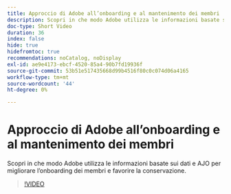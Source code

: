 ```yaml
---
title: Approccio di Adobe all’onboarding e al mantenimento dei membri
description: Scopri in che modo Adobe utilizza le informazioni basate sui dati e AJO per migliorare l’onboarding dei membri e favorire la conservazione.
doc-type: Short Video
duration: 36
index: false
hide: true
hidefromtoc: true
recommendations: noCatalog, noDisplay
exl-id: ae9e4173-ebcf-4520-85a4-90b7fd19936f
source-git-commit: 53b51e517435668d99b4516f80c0c074d06a4165
workflow-type: tm+mt
source-wordcount: '44'
ht-degree: 0%

---
```


# Approccio di Adobe all’onboarding e al mantenimento dei membri

Scopri in che modo Adobe utilizza le informazioni basate sui dati e AJO per migliorare l’onboarding dei membri e favorire la conservazione.

<!-- 62_S655_3442541_35_adobes-approach-to-member-onboarding-and-retention -->
>[!VIDEO](https://video.tv.adobe.com/v/3458282/?learn=on&enablevpops=true)

